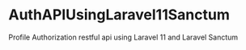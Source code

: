 # AuthAPIUsingLaravel11Sanctum
 Profile Authorization restful api using Laravel 11 and Laravel Sanctum
